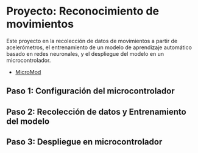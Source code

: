 # Proyecto: Reconocimiento de movimientos

Este proyecto en la recolección de datos de movimientos a partir de acelerómetros, el entrenamiento de un modelo de aprendizaje automático basado en redes neuronales, y el despliegue del modelo en un microcontrolador.
* [MicroMod](https://github.com/edgeimpulse/example-SparkFun-MicroMod-nRF52840/tree/main)
## Paso 1: Configuración del microcontrolador

## Paso 2: Recolección de datos y Entrenamiento del modelo

## Paso 3: Despliegue en microcontrolador
